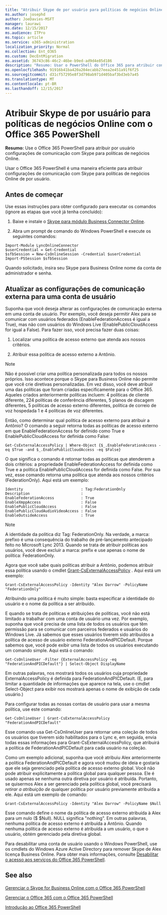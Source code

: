 ```yaml
---
title: "Atribuir Skype de por usuário para políticas de negócios Online com o Office 365 PowerShell"
ms.author: josephd
author: JoeDavies-MSFT
manager: laurawi
ms.date: 12/15/2017
ms.audience: ITPro
ms.topic: article
ms.service: o365-administration
localization_priority: Normal
ms.collection: Ent_O365
ms.custom: DecEntMigration
ms.assetid: 36743c86-46c2-46be-b9ed-ad9d4e85d186
description: "Resumo: Usar o PowerShell do Office 365 para atribuir configurações de comunicação com Skype para políticas de negócios Online de por usuário."
ms.openlocfilehash: 91916b41ba420a204ecabb27eea2e451a91f6f25
ms.sourcegitcommit: d31cf57295e8f3d798ab971d405baf3bd3eb7a45
ms.translationtype: MT
ms.contentlocale: pt-BR
ms.lasthandoff: 12/15/2017
---
```

# <a name="assign-per-user-skype-for-business-online-policies-with-office-365-powershell"></a>Atribuir Skype de por usuário para políticas de negócios Online com o Office 365 PowerShell

 **Resumo:** Use o Office 365 PowerShell para atribuir por usuário configurações de comunicação com Skype para políticas de negócios Online.
  
Usar o Office 365 PowerShell é uma maneira eficiente para atribuir configurações de comunicação com Skype para políticas de negócios Online de por usuário.
  
## <a name="before-you-begin"></a>Antes de começar

Use essas instruções para obter configurado para executar os comandos (ignore as etapas que você já tenha concluído):
  
1. Baixe e instale o [Skype para módulo Business Connector Online](https://www.microsoft.com/en-us/download/details.aspx?id=39366).
    
2. Abra um prompt de comando do Windows PowerShell e execute os seguintes comandos: 
    
  ```
  Import-Module LyncOnlineConnector
$userCredential = Get-Credential
$sfbSession = New-CsOnlineSession -Credential $userCredential
Import-PSSession $sfbSession
  ```
Quando solicitado, insira seu Skype para Business Online nome da conta de administrador e senha.
    
## <a name="updating-external-communication-settings-for-a-user-account"></a>Atualizar as configurações de comunicação externa para uma conta de usuário

Suponha que você deseja alterar as configurações de comunicação externa em uma conta de usuário. Por exemplo, você deseja permitir Alex para se comunicar com usuários federados (EnableFederationAccess é igual a True), mas não com usuários do Windows Live (EnablePublicCloudAccess for igual a False). Para fazer isso, você precisa fazer duas coisas:
  
1. Localizar uma política de acesso externo que atenda aos nossos critérios.
    
2. Atribuir essa política de acesso externo a Antônio.
    
> [!NOTE]
>  Não é possível criar uma política personalizada para todos os nossos próprios. Isso acontece porque o Skype para Business Online não permite que você crie diretivas personalizadas. Em vez disso, você deve atribuir uma das políticas que foram criadas especificamente para o Office 365. Aqueles criados anteriormente políticas incluem: 4 políticas de cliente diferente, 224 políticas de conferência diferentes, 5 planos de discagem diferentes, 5 políticas de acesso externo diferentes, política de correio de voz hospedada 1 e 4 políticas de voz diferentes.
  
Então, como determinar qual política de acesso externo para atribuir a Antônio? O comando a seguir retorna todas as políticas de acesso externo em que EnableFederationAccess for definido como True e EnablePublicCloudAccess for definida como False:
  
```
Get-CsExternalAccessPolicy | Where-Object {$_.EnableFederationAccess -eq $True -and $_.EnablePublicCloudAccess -eq $False}
```

O que significa o comando é retornar todas as políticas que atenderem a dois critérios: a propriedade EnableFederationAccess for definida como True e a política EnablePublicCloudAccess for definida como False. Por sua vez, esse comando retorna uma política que atenda aos nossos critérios (FederationOnly). Aqui está um exemplo:
  
```
Identity                          : Tag:FederationOnly
Description                       :
EnableFederationAccess            : True
EnableXmppAccess                  : False
EnablePublicCloudAccess           : False
EnablePublicCloudAudioVideoAccess : False
EnableOutsideAccess               : True
```

> [!NOTE]
> A identidade da política diz Tag: FederationOnly. Na verdade, a marca: prefixo é uma consequência do trabalho de pré-lançamento antecipado feito no Microsoft Lync 2013. Quando se trata de atribuir políticas aos usuários, você deve excluir a marca: prefix e use apenas o nome de política: FederationOnly. 
  
Agora que você sabe quais políticas atribuir a Antônio, podemos atribuir essa política usando o cmdlet [Grant-CsExternalAccessPolicy](https://go.microsoft.com/fwlink/?LinkId=523974) . Aqui está um exemplo:
  
```
Grant-CsExternalAccessPolicy -Identity "Alex Darrow" -PolicyName "FederationOnly"
```

Atribuindo uma política é muito simple: basta especificar a identidade do usuário e o nome da política a ser atribuído. 
  
E quando se trata de políticas e atribuições de políticas, você não está limitado a trabalhar com uma conta de usuário uma vez. Por exemplo, suponha que você precisa de uma lista de todos os usuários que têm permissão para se comunicar com parceiros federados e usuários do Windows Live. Já sabemos que esses usuários tiverem sido atribuídos a política de acesso de usuário externo FederationAndPICDefault. Porque sabemos que, você pode exibir uma lista de todos os usuários executando um comando simple. Aqui está o comando:
  
```
Get-CsOnlineUser -Filter {ExternalAccessPolicy -eq "FederationAndPICDefault"} | Select-Object DisplayName
```

Em outras palavras, nos mostrará todos os usuários cuja propriedade ExternalAccessPolicy é definida para FederationAndPICDefault. (E, para limitar a quantidade de informações que aparece na tela, use o cmdlet Select-Object para exibir nos mostrará apenas o nome de exibição de cada usuário.) 
  
Para configurar todas as nossas contas de usuário para usar a mesma política, use este comando:
  
```
Get-CsOnlineUser | Grant-CsExternalAccessPolicy "FederationAndPICDefault"
```

Esse comando usa Get-CsOnlineUser para retornar uma coleção de todos os usuários que tiverem sido habilitados para o Lync e, em seguida, envia todas essas informações para Grant-CsExternalAccessPolicy, que atribuirá a política de FederationAndPICDefault para cada usuário na coleção.
  
Como um exemplo adicional, suponha que você atribuiu Alex anteriormente a política FederationAndPICDefault e agora você mudou de ideia e gostaria que ele seja gerenciado pela política de acesso externo global. Você não pode atribuir explicitamente a política global para qualquer pessoa. Ele é usado apenas se nenhuma outra diretiva por usuário é atribuída. Portanto, se quisermos Alex a ser gerenciado pela política global, você precisará *retirar a atribuição de* qualquer política por usuário previamente atribuída a ele. Aqui está um exemplo de comando:
  
```
Grant-CsExternalAccessPolicy -Identity "Alex Darrow" -PolicyName $Null
```

Esse comando define o nome da política de acesso externo atribuída à Alex para um nulo ($ $Null). NULL significa "nothing". Em outras palavras, nenhuma política de acesso externo é atribuída a Antônio. Quando nenhuma política de acesso externo é atribuída a um usuário, o que o usuário, obtém gerenciado pela diretiva global.
  
Para desabilitar uma conta de usuário usando o Windows PowerShell, use os cmdlets do Windows Azure Active Directory para remover Skype de Alex licença Business Online. Para obter mais informações, consulte [Desabilitar o acesso aos serviços do Office 365 PowerShell](assign-licenses-to-user-accounts-with-office-365-powershell.md).
  
## <a name="see-also"></a>See also

#### 

[Gerenciar o Skype for Business Online com o Office 365 PowerShell](manage-skype-for-business-online-with-office-365-powershell.md)
  
[Gerenciar o Office 365 com o Office 365 PowerShell](manage-office-365-with-office-365-powershell.md)
  
[Introdução ao Office 365 PowerShell](getting-started-with-office-365-powershell.md)

